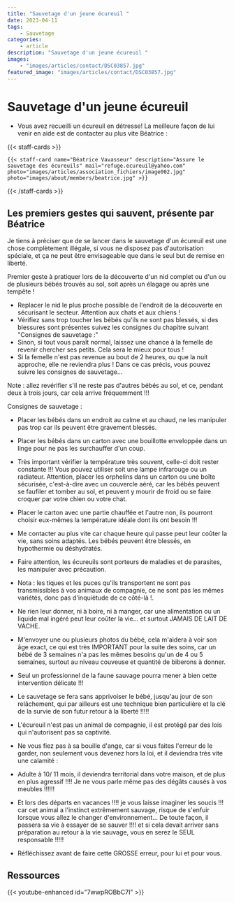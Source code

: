 ```yaml
---
title: "Sauvetage d'un jeune écureuil "
date: 2023-04-11
tags: 
    - Sauvetage
categories:
    - article
description: "Sauvetage d'un jeune écureuil "
images:
    - "images/articles/contact/DSC03857.jpg"
featured_image: "images/articles/contact/DSC03857.jpg"
---
```


# Sauvetage d'un jeune écureuil 

- Vous avez recueilli un écureuil en détresse! La meilleure façon de lui venir en aide est de contacter au plus vite Béatrice : 

{{< staff-cards >}}

    {{< staff-card name="Béatrice Vavasseur" description="Assure le sauvetage des écureuils" mail="refuge.ecureuil@yahoo.com" photo="images/articles/association_fichiers/image002.jpg" photo="images/about/members/beatrice.jpg" >}}

{{< /staff-cards >}}


## Les premiers gestes qui sauvent, présente par Béatrice
Je tiens à préciser que de se lancer dans le sauvetage d'un écureuil est une chose complètement illégale, si vous ne disposez pas d'autorisation spéciale, et ça ne peut être envisageable que dans le seul but de remise en liberté.

Premier geste à pratiquer lors de la découverte d'un nid complet ou d'un ou de plusieurs bébés trouvés au sol, soit après un élagage ou après une tempête !

- Replacer le nid le plus proche possible de l'endroit de la découverte en sécurisant le secteur. Attention aux chats et aux chiens !
- Vérifiez sans trop toucher les bébés qu'ils ne sont pas blessés, si des blessures sont présentes suivez les consignes du chapitre suivant "Consignes de sauvetage :"
- Sinon, si tout vous paraît normal, laissez une chance à la femelle de revenir chercher ses petits. Cela sera le mieux pour tous !
- Si la femelle n'est pas revenue au bout de 2 heures, ou que la nuit approche, elle ne reviendra plus !
Dans ce cas précis, vous pouvez suivre les consignes de sauvetage...

Note : allez revérifier s'il ne reste pas d'autres bébés au sol, et ce, pendant deux à trois jours, car cela arrive fréquemment !!!

Consignes de sauvetage :

- Placer les bébés dans un endroit au calme et au chaud, ne les manipuler pas trop car ils peuvent être gravement blessés.
- Placer les bébés dans un carton avec une bouillotte enveloppée dans un linge pour ne pas les surchauffer d'un coup.
- Très important vérifier la température très souvent, celle-ci doit rester constante !!! Vous pouvez utiliser soit une lampe infrarouge ou un radiateur. Attention, placer les orphelins dans un carton ou une boîte sécurisée, c'est-à-dire avec un couvercle aéré, car les bébés peuvent se faufiler et tomber au sol, et peuvent y mourir de froid ou se faire croquer par votre chien ou votre chat.

- Placer le carton avec une partie chauffée et l'autre non, ils pourront choisir eux-mêmes la température idéale dont ils ont besoin !!!
- Me contacter au plus vite car chaque heure qui passe peut leur coûter la vie, sans soins adaptés. Les bébés peuvent être blessés, en hypothermie ou déshydratés.

- Faire attention, les écureuils sont porteurs de maladies et de parasites, les manipuler avec précaution.
- Nota : les tiques et les puces qu'ils transportent ne sont pas transmissibles à vos animaux de compagnie, ce ne sont pas les mêmes variétés, donc pas d'inquiétude de ce côté-là !.

- Ne rien leur donner, ni à boire, ni à manger, car une alimentation ou un liquide mal ingéré peut leur coûter la vie... et surtout JAMAIS DE LAIT DE VACHE.

- M'envoyer une ou plusieurs photos du bébé, cela m'aidera à voir son âge exact, ce qui est très IMPORTANT pour la suite des soins, car un bébé de 3 semaines n'a pas les mêmes besoins qu'un de 4 ou 5 semaines, surtout au niveau couveuse et quantité de biberons à donner.

- Seul un professionnel de la faune sauvage pourra mener à bien cette intervention délicate !!!

- Le sauvetage se fera sans apprivoiser le bébé, jusqu'au jour de son relâchement, qui par ailleurs est une technique bien particulière et la clé de la survie de son futur retour à la liberté !!!!!

- L'écureuil n'est pas un animal de compagnie, il est protégé par des lois qui n'autorisent pas sa captivité.

- Ne vous fiez pas à sa bouille d'ange, car si vous faites l'erreur de le garder, non seulement vous devenez hors la loi, et il deviendra très vite une calamité :

- Adulte à 10/ 11 mois, il deviendra territorial dans votre maison, et de plus en plus agressif !!!! Je ne vous parle même pas des dégâts causés à vos meubles !!!!!!

- Et lors des départs en vacances !!!! je vous laisse imaginer les soucis !!! car cet animal a l'instinct extrêmement sauvage, risque de s'enfuir lorsque vous allez le changer d'environnement... De toute façon, il passera sa vie à essayer de se sauver !!!! et si cela devait arriver sans préparation au retour à la vie sauvage, vous en serez le SEUL responsable !!!!!

- Réfléchissez avant de faire cette GROSSE erreur, pour lui et pour vous.


## Ressources

{{< youtube-enhanced id="7wwpROBbC7I" >}}
